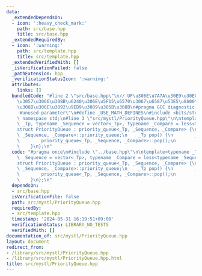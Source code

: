```yaml
---
data:
  _extendedDependsOn:
  - icon: ':heavy_check_mark:'
    path: src/base.hpp
    title: src/base.hpp
  _extendedRequiredBy:
  - icon: ':warning:'
    path: src/template.hpp
    title: src/template.hpp
  _extendedVerifiedWith: []
  _isVerificationFailed: false
  _pathExtension: hpp
  _verificationStatusIcon: ':warning:'
  attributes:
    links: []
  bundledCode: "#line 2 \"src/base.hpp\"\n// UF\u306E\u7A7A\u30E9\u30E0\u30C0\u6E21\
    \u3057\u3066\u308B\u6240\u306E\u5F15\u6570\u3067\u6587\u53E5\u8A00\u308F\u308C\
    \u308B\u306E\u3092\u9ED9\u3089\u305B\u308B\n#pragma GCC diagnostic ignored \"\
    -Wunused-parameter\"\n#define _USE_MATH_DEFINES\n#include <bits/stdc++.h>\nusing\
    \ namespace std;\n#line 3 \"src/mystl/PriorityQueue.hpp\"\n\ntemplate<typename\
    \ _Tp, typename _Sequence = vector<_Tp>, typename _Compare = less<typename _Sequence::value_type>>\n\
    struct PriorityQueue : priority_queue<_Tp, _Sequence, _Compare> {\n    using priority_queue<_Tp,\
    \ _Sequence, _Compare>::priority_queue;\n    _Tp pop() {\n        _Tp res = this->top();\n\
    \        priority_queue<_Tp, _Sequence, _Compare>::pop();\n        return res;\n\
    \    }\n};\n"
  code: "#pragma once\n#include \"../base.hpp\"\n\ntemplate<typename _Tp, typename\
    \ _Sequence = vector<_Tp>, typename _Compare = less<typename _Sequence::value_type>>\n\
    struct PriorityQueue : priority_queue<_Tp, _Sequence, _Compare> {\n    using priority_queue<_Tp,\
    \ _Sequence, _Compare>::priority_queue;\n    _Tp pop() {\n        _Tp res = this->top();\n\
    \        priority_queue<_Tp, _Sequence, _Compare>::pop();\n        return res;\n\
    \    }\n};\n"
  dependsOn:
  - src/base.hpp
  isVerificationFile: false
  path: src/mystl/PriorityQueue.hpp
  requiredBy:
  - src/template.hpp
  timestamp: '2024-05-31 16:19:51+09:00'
  verificationStatus: LIBRARY_NO_TESTS
  verifiedWith: []
documentation_of: src/mystl/PriorityQueue.hpp
layout: document
redirect_from:
- /library/src/mystl/PriorityQueue.hpp
- /library/src/mystl/PriorityQueue.hpp.html
title: src/mystl/PriorityQueue.hpp
---
```

